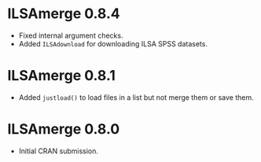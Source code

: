 # ILSAmerge 0.8.4
- Fixed internal argument checks.
- Added `ILSAdownload` for downloading ILSA SPSS datasets.

# ILSAmerge 0.8.1
 - Added `justload()` to load files in a list but not merge them or save them.

# ILSAmerge 0.8.0

* Initial CRAN submission.
